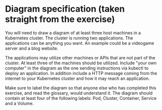 # Diagram specification (taken straight from the exercise)

You will need to draw a diagram of at least three host machines in a Kubernetes cluster. The cluster is running two applications. The applications can be anything you want. An example could be a videogame server and a blog website.

The applications may utilize other machines or APIs that are not part of the cluster. At least three of the machines should be utilized. Include "your own computer" in the diagram as the one sending instructions via kubectl to deploy an application. In addition include a HTTP message coming from the internet to your Kubernetes cluster and how it may reach an application.

Make sure to label the diagram so that anyone else who has completed this exercise, and read the glossary, would understand it. The diagram should contain at least four of the following labels: Pod, Cluster, Container, Service and a Volume.